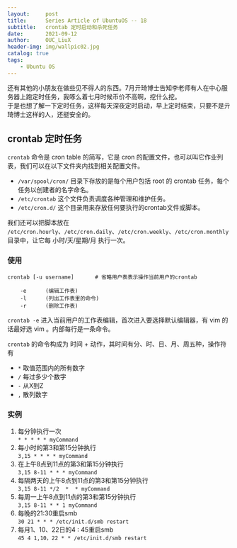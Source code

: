 ```yaml
---
layout:     post
title:      Series Article of UbuntuOS -- 18         
subtitle:   crontab 定时启动和杀死任务           
date:       2021-09-12      
author:     OUC_LiuX     
header-img: img/wallpic02.jpg     
catalog: true
tags:
    - Ubuntu OS
---
```

还有其他的小朋友在做些见不得人的东西。7月亓琦博士告知李老师有人在中心服务器上跑定时任务，我啄么着七月时候币价不高啊，挖什么挖。         
于是也想了解一下定时任务，这样每天深夜定时启动，早上定时结束，只要不是亓琦博士这样的人，还挺安全的。      

## crontab 定时任务     
`crontab` 命令是 cron table 的简写，它是 cron 的配置文件，也可以叫它作业列表，我们可以在以下文件夹内找到相关配置文件。        

* `/var/spool/cron/` 目录下存放的是每个用户包括 root 的 crontab 任务，每个任务以创建者的名字命名。     
* `/etc/crontab` 这个文件负责调度各种管理和维护任务。     
* `/etc/cron.d/` 这个目录用来存放任何要执行的crontab文件或脚本。    
  
我们还可以把脚本放在 `/etc/cron.hourly`、`/etc/cron.daily`、`/etc/cron.weekly`、`/etc/cron.monthly`目录中，让它每 小时/天/星期/月 执行一次。    

### 使用      
```shell     
crontab [-u username]　　　　# 省略用户表表示操作当前用户的crontab     

    -e      (编辑工作表)
    -l      (列出工作表里的命令)
    -r      (删除工作表)     
```      
`crontab -e` 进入当前用户的工作表编辑，首次进入要选择默认编辑器，有 vim 的话最好选 vim 。内部每行是一条命令。      

`crontab` 的命令构成为 时间 + 动作，其时间有分、时、日、月、周五种，操作符有

* `*` 取值范围内的所有数字       
* `/` 每过多少个数字     
* `-` 从X到Z      
* `,` 散列数字     

### 实例      
1. 每分钟执行一次       
   `* * * * * myCommand`       
2. 每小时的第3和第15分钟执行       
   `3,15 * * * * myCommand`       
3. 在上午8点到11点的第3和第15分钟执行        
   `3,15 8-11 * * * myCommand`       
4. 每隔两天的上午8点到11点的第3和第15分钟执行        
   `3,15 8-11 */2  *  * myCommand`       
5. 每周一上午8点到11点的第3和第15分钟执行      
   `3,15 8-11 * * 1 myCommand`         
6. 每晚的21:30重启smb       
   `30 21 * * * /etc/init.d/smb restart`       
7. 每月1、10、22日的4 : 45重启smb       
   `45 4 1,10，22 * * /etc/init.d/smb restart`        
 